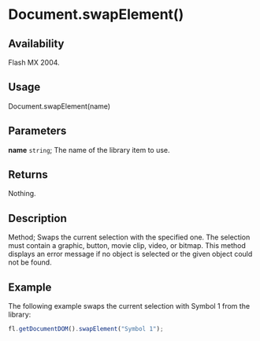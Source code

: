 # Document.swapElement()

## Availability

Flash MX 2004.

## Usage

Document.swapElement(name)

## Parameters

**name** `string`; The name of the library item to use.

## Returns

Nothing.

## Description

Method; Swaps the current selection with the specified one. The selection must contain a graphic, button, movie clip, video, or bitmap. This method displays an error message if no object is selected or the given object could not be found.

## Example

The following example swaps the current selection with Symbol 1 from the library:

```javascript
fl.getDocumentDOM().swapElement("Symbol 1");
```
